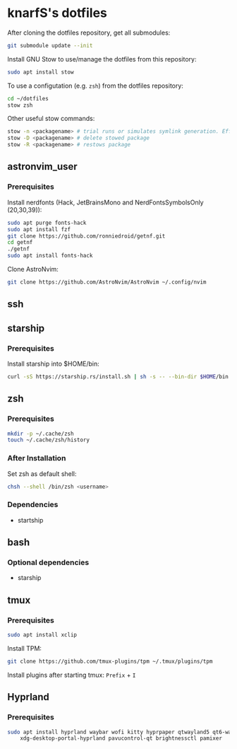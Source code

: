 # knarfS's dotfiles

After cloning the dotfiles repository, get all submodules:

```bash
git submodule update --init
```

Install GNU Stow to use/manage the dotfiles from this repository:

```bash
sudo apt install stow
```

To use a configutation (e.g. `zsh`) from the dotfiles repository:

```bash
cd ~/dotfiles
stow zsh
```

Other useful stow commands:

```bash
stow -n <packagename> # trial runs or simulates symlink generation. Effective for checking for errors
stow -D <packagename> # delete stowed package
stow -R <packagename> # restows package
```

## astronvim_user

### Prerequisites

Install nerdfonts (Hack, JetBrainsMono and NerdFontsSymbolsOnly (20,30,39)):

```bash
sudo apt purge fonts-hack
sudo apt install fzf
git clone https://github.com/ronniedroid/getnf.git
cd getnf
./getnf
sudo apt install fonts-hack
```

Clone AstroNvim:

```bash
git clone https://github.com/AstroNvim/AstroNvim ~/.config/nvim
```

## ssh

## starship

### Prerequisites

Install starship into $HOME/bin:

```bash
curl -sS https://starship.rs/install.sh | sh -s -- --bin-dir $HOME/bin
```

## zsh

### Prerequisites

```bash
mkdir -p ~/.cache/zsh
touch ~/.cache/zsh/history
```

### After Installation

Set zsh as default shell:

```bash
chsh --shell /bin/zsh <username>
```

### Dependencies

* startship

## bash

### Optional dependencies

* starship

## tmux

### Prerequisites

```bash
sudo apt install xclip
```

Install TPM:

```bash
git clone https://github.com/tmux-plugins/tpm ~/.tmux/plugins/tpm
```

Install plugins after starting tmux: `Prefix` + `I`

## Hyprland

### Prerequisites

```bash
sudo apt install hyprland waybar wofi kitty hyprpaper qtwayland5 qt6-wayland qt5ct qt6ct \
    xdg-desktop-portal-hyprland pavucontrol-qt brightnessctl pamixer
```


